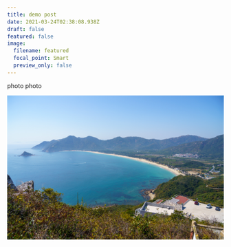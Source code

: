 ```yaml
---
title: demo post
date: 2021-03-24T02:38:08.938Z
draft: false
featured: false
image:
  filename: featured
  focal_point: Smart
  preview_only: false
---
```

photo photo

![](static/media/20200117-dsc02331.jpg)